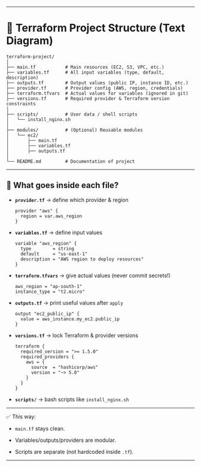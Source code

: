 
---

# 📂 Terraform Project Structure (Text Diagram)

```
terraform-project/
│
├── main.tf           # Main resources (EC2, S3, VPC, etc.)
├── variables.tf      # All input variables (type, default, description)
├── outputs.tf        # Output values (public IP, instance ID, etc.)
├── provider.tf       # Provider config (AWS, region, credentials)
├── terraform.tfvars  # Actual values for variables (ignored in git)
├── versions.tf       # Required provider & Terraform version constraints
│
├── scripts/          # User data / shell scripts
│   └── install_nginx.sh
│
├── modules/          # (Optional) Reusable modules
│   └── ec2/
│       ├── main.tf
│       ├── variables.tf
│       ├── outputs.tf
│
└── README.md         # Documentation of project
```

---

## 🔹 What goes inside each file?

- **`provider.tf`** → define which provider & region
    
    ```hcl
    provider "aws" {
      region = var.aws_region
    }
    ```
    
- **`variables.tf`** → define input values
    
    ```hcl
    variable "aws_region" {
      type        = string
      default     = "us-east-1"
      description = "AWS region to deploy resources"
    }
    ```
    
- **`terraform.tfvars`** → give actual values (never commit secrets!)
    
    ```hcl
    aws_region = "ap-south-1"
    instance_type = "t2.micro"
    ```
    
- **`outputs.tf`** → print useful values after `apply`
    
    ```hcl
    output "ec2_public_ip" {
      value = aws_instance.my_ec2.public_ip
    }
    ```
    
- **`versions.tf`** → lock Terraform & provider versions
    
    ```hcl
    terraform {
      required_version = ">= 1.5.0"
      required_providers {
        aws = {
          source  = "hashicorp/aws"
          version = "~> 5.0"
        }
      }
    }
    ```
    
- **`scripts/`** → bash scripts like `install_nginx.sh`
    

---

✅ This way:

- `main.tf` stays clean.
    
- Variables/outputs/providers are modular.
    
- Scripts are separate (not hardcoded inside `.tf`).
    

---